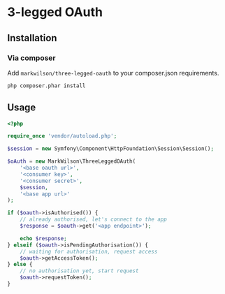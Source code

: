 # 3-legged OAuth

## Installation

### Via composer

Add `markwilson/three-legged-oauth` to your composer.json requirements.

```` sh
php composer.phar install
````

## Usage

```` php
<?php

require_once 'vendor/autoload.php';

$session = new Symfony\Component\HttpFoundation\Session\Session();

$oAuth = new MarkWilson\ThreeLeggedOAuth(
    '<base oauth url>',
    '<consumer key>',
    '<consumer secret>',
    $session,
    '<base app url>'
);

if ($oauth->isAuthorised()) {
    // already authorised, let's connect to the app
    $response = $oauth->get('<app endpoint>');

    echo $response;
} elseif ($oauth->isPendingAuthorisation()) {
    // waiting for authorisation, request access
    $oauth->getAccessToken();
} else {
    // no authorisation yet, start request
    $oauth->requestToken();
}
````
